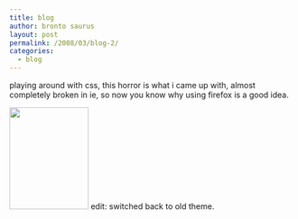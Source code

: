 ```yaml
---
title: blog
author: bronto saurus
layout: post
permalink: /2008/03/blog-2/
categories:
  - blog
---
```

playing around with css, this horror is what i came up with, almost completely broken in ie, so now you know why using firefox is a good idea.

<img src="/images/firefox2rc3.jpg" width="140" height="181" border="0" alt="" />  
edit: switched back to old theme.
